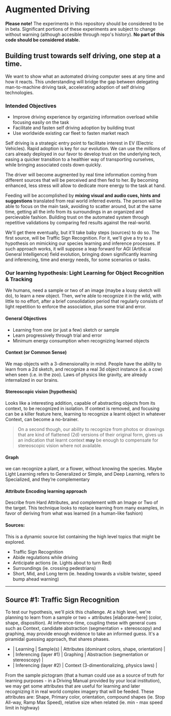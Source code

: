 # Augmented Driving

**Please note!** The experiments in this repository should be considered to be in beta. Significant portions of these experiments are subject to change without warning (although accesible through repo's history). **No part of this code should be considered stable.**

## Building trust towards self driving, one step at a time.

We want to show what an automated driving computer sees at any time and how it reacts. This understanding will bridge the gap between delegating man-to-machine driving task, accelerating adoption of self driving technologies.

### Intended Objectives
* Improve driving experience by organizing information overload whilie focusing easily on the task
* Facilitate and fasten self driving adoption by building trust
* Use worldwide existing car fleet to fasten market reach

Self driving is a strategic entry point to facilitate interest in EV (Electric Vehicles). Rapid adoption is key for our evolution. We can use the millions of cars already deployed in our favor to develop trust on the underlying tech, easing a quicker transition to a healthier way of transporting ourselves, while bringing associated costs down quickly.

The driver will become augmented by real time information coming from different sources that will be perceived and then fed to her. By becoming enhanced, less stress will allow to dedicate more energy to the task at hand.

Feeding will be accomplished by **mixing visual and audio cues, hints and suggestions** translated from real world inferred events. The person will be able to focus on the main task, avoiding to scatter around, but at the same time, getting all the info from its surroundings in an organized and percievable fashion. Building trust on the automated system through repetitive validations by comparing fed results against the real-world.

We'll get there eventually, but it'll take baby steps (sources) to do so. The first source, will be Traffic Sign Recognition. For it, we'll give a try to a hypothesis on mimicking our species learning and inference processes. If such approach works, it will suppose a leap forward for AGI (Artificial General Intelligence) field evolution, bringing down significantly learning and inferencing, time and energy needs, for some scenarios or tasks.

### Our learning hypothesis: Light Learning for Object Recognition & Tracking

We humans, need a sample or two of an image (maybe a lousy sketch will do), to learn a new object. Then, we’re able to recognize it in the wild, with little to no effort, after a brief consolidation period that regularly consists of light repetition to enforce the association, plus some trial and error.

#### General Objectives
* Learning from one (or just a few) sketch or sample
* Learn progressively through trial and error
* Minimum energy consumption when recognizing learned objects

#### Context (or Common Sense)
We map objects with a 3-dimensionality in mind. People have the ability to learn from a 2d sketch, and recognize a real 3d object instance (i.e. a cow) when seen (i.e. in the zoo). Laws of physics like gravity, are already internalized in our brains.

#### Stereoscopic vision [hypothesis]
Looks like a interesting addition, capable of abstracting objects from its context, to be recognized in isolation. If context is removed, and focusing can be a killer feature here, learning to recognize a learnt object in whatever Context, can become a no-brainer.

> On a second though, our ability to recognize from photos or drawings that are kind of flattened (2d) versions of their original form, gives us an indication that learnt context **may** be enough to compensate for stereoscopic vision where not available.

#### Graph
we can recognize a plant, or a flower, without knowing the species. Maybe Light Learning refers to Generalized or Simple, and Deep Learning, refers to Specialized, and they’re complementary

#### Attribute Encoding learning approach
Describe from Hard Attributes, and complement with an Image or Two of the target. This technique looks to replace learning from many examples, in favor of deriving from what was learned (in a human-like fashion)

#### Sources:
This is a dynamic source list containing the high level topics that might be explored.
* Traffic Sign Recognition
* Abide regulations while driving
* Anticipate actions (ie. Lights about to turn Red)
* Surroundings (ie. crossing pedestrians)
* Short, Mid, and Long term (ie. heading towards a visible twister, speed bump ahead warning)

---

## Source #1: Traffic Sign Recognition

To test our hypothesis, we'll pick this challenge. At a high level, we're planning to learn from a sample or two + attributes [elaborate-here] (color, shape, disposition). At inference-time, coupling these with general cues such as Context, candidate abstraction (segmentation + stereoscopy) and graphing, may provide enough evidence to take an informed guess. It's a piramidal guessing approach, that shares phases.

* | Learning | Sample(s) | Attributes (dominant colors, shape, orientation) |
* | Inferencing (layer #1) | Graphing | Abstraction (segmentation or stereoscopy) |
* | Inferencing (layer #2) | Context (3-dimentionalizing, physics laws) |

From the sample pictogram (that a human could use as a source of truth for learning purposes - in a Driving Manual provided by your local institution), we may get some attributes that are useful for learning and later recognizing it in real world complex imagery that will be feeded. These attributes are: Shape, Primary color, orientation, compound shapes (ie. Stop All-way, Ramp Max Speed), relative size when related (ie. min - max speed limit in highway)
